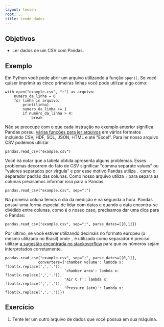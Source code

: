 ```yaml
---
layout: lesson
root: ..
title: Lendo dados
---
```


## Objetivos

- Ler dados de um CSV com Pandas.

## Exemplo

Em Python você pode abrir um arquivo utilizando a função `open()`. Se você
quiser imprimir as cinco primeiras linhas você pode utilizar algo como:

~~~
with open("example.csv", "r") as arquivo:
    numero_da_linha = 0
    for linha in arquivo:
        print(linha)
        numero_da_linha += 1
        if numero_da_linha > 4:
            break
~~~

Não se preocupe com o que cada instrução no exemplo anterior significa. Pandas
possui [várias funções para ler
arquivos](http://pandas.pydata.org/pandas-docs/stable/io.html) em vários
formatos incluindo CSV, HDF, SQL, JSON, HTML e até "Excel". Para ler nosso
arquivo CSV podemos utilizar

~~~
pandas.read_csv("example.csv")
~~~

Você irá notar que a tabela obtida apresenta alguns problemas. Esses problemas
decorrem do fato de CSV significar "comma separate values" ou "valores separados
por vírgula" e por esse motivo Pandas utiliza `,` como o separador padrão das
colunas. Como nosso arquivo utiliza `;` para separa as colunas precisamos
informar isso para o Pandas:

~~~
pandas.read_csv("example.csv", sep=";")
~~~

Na primeira coluna temos o dia da medição e na segunda a hora. Pandas possui uma
forma especial de lidar com datas e quando a data encontra-se dividido entre
colunas, como é o nosso caso, precisamos dar uma dica para o Pandas:

~~~
pandas.read_csv("example.csv", sep=";", parse_dates=[[0,1]])
~~~

Por último, se você estiver utilizando decimais no formato europeu (o mesmo
utilizado no Brasil) onde `,` é utilizado como separador é preciso utilizar [a
sugestão encontrada no stackoverflow](http://stackoverflow.com/a/11763490) para
que os números sejam interpretados corretamente.

~~~
pandas.read_csv("example.csv", sep=";", parse_dates=[[0,1]],
               converters={'chamber volume': lambda x: float(x.replace(',','.')),
                           'chamber area': lambda x: float(x.replace(',','.')),
                           'Air C T': lambda x: float(x.replace(',','.')),
                           'Pressure (atm)': lambda x: float(x.replace(',','.'))})
~~~

## Exercício

1. Tente ler um outro arquivo de dados que você possua em sua máquina.
